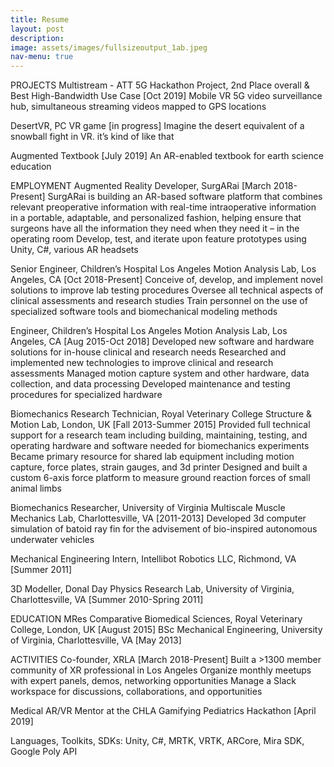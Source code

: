 ```yaml
---
title: Resume
layout: post
description:
image: assets/images/fullsizeoutput_1ab.jpeg
nav-menu: true
---
```


PROJECTS
Multistream - ATT 5G Hackathon Project, 2nd Place overall & Best High-Bandwidth Use Case [Oct 2019]
Mobile VR 5G video surveillance hub, simultaneous streaming videos mapped to GPS locations

DesertVR, PC VR game [in progress]
Imagine the desert equivalent of a snowball fight in VR. it’s kind of like that

Augmented Textbook [July 2019]
An AR-enabled textbook for earth science education 

EMPLOYMENT
Augmented Reality Developer, SurgARai [March 2018-Present]
SurgARai is building an AR-based software platform that combines relevant preoperative information with real-time intraoperative information in a portable, adaptable, and personalized fashion, helping ensure that surgeons have all the information they need when they need it – in the operating room
Develop, test, and iterate upon feature prototypes using Unity, C#, various AR headsets

Senior Engineer, Children’s Hospital Los Angeles Motion Analysis Lab, Los Angeles, CA [Oct 2018-Present]
Conceive of, develop, and implement novel solutions to improve lab testing procedures
Oversee all technical aspects of clinical assessments and research studies
Train personnel on the use of specialized software tools and biomechanical modeling methods

Engineer, Children’s Hospital Los Angeles Motion Analysis Lab, Los Angeles, CA [Aug 2015-Oct 2018]
Developed new software and hardware solutions for in-house clinical and research needs
Researched and implemented new technologies to improve clinical and research assessments
Managed motion capture system and other hardware, data collection, and data processing
Developed maintenance and testing procedures for specialized hardware

Biomechanics Research Technician, Royal Veterinary College Structure & Motion Lab, London, UK [Fall 2013-Summer 2015] 
Provided full technical support for a research team including building, maintaining, testing, and operating hardware and software needed for biomechanics experiments
Became primary resource for shared lab equipment including motion capture, force plates, strain gauges, and 3d printer
Designed and built a custom 6-axis force platform to measure ground reaction forces of small animal limbs

Biomechanics Researcher, University of Virginia Multiscale Muscle Mechanics Lab, Charlottesville, VA [2011-2013]
Developed 3d computer simulation of batoid ray fin for the advisement of bio-inspired autonomous underwater vehicles
 
Mechanical Engineering Intern, Intellibot Robotics LLC, Richmond, VA [Summer 2011] 

3D Modeller, Donal Day Physics Research Lab, University of Virginia, Charlottesville, VA [Summer 2010-Spring 2011]

EDUCATION 
MRes Comparative Biomedical Sciences, Royal Veterinary College, London, UK [August 2015]
BSc Mechanical Engineering, University of Virginia, Charlottesville, VA [May 2013] 

ACTIVITIES
Co-founder, XRLA [March 2018-Present]
Built a >1300 member community of XR professional in Los Angeles
Organize monthly meetups with expert panels, demos, networking opportunities
Manage a Slack workspace for discussions, collaborations, and opportunities

Medical AR/VR Mentor at the CHLA Gamifying Pediatrics Hackathon [April 2019]

Languages, Toolkits, SDKs: Unity, C#, MRTK, VRTK, ARCore, Mira SDK, Google Poly API
